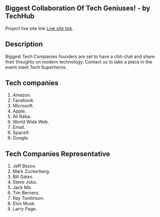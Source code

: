 ## Biggest Collaboration Of Tech Geniuses! - by TechHub

Project live site link [Live site link](https://techhub-shimanto.netlify.app/).

## Description
Biggest Tech Companies founders are set to have a chit-chat and share their thoughts on modern technology.
Contact us to take a place in the event meet Tech Superheros.

## Tech companies
1. Amazon.
2. Facebook.
3. Microsoft.
4. Apple.
5. Ali Baba.
6. World Wide Web.
7. Email.
8. SpaceX.
9. Google.

## Tech Companies Representative
1. Jeff Bezos.
2. Mark Zuckerberg.
3. Bill Gates.
4. Steve Jobs.
5. Jack Ma.
6. Tim Berners.
7. Ray Tomlinson.
8. Elon Musk.
9. Larry Page.




